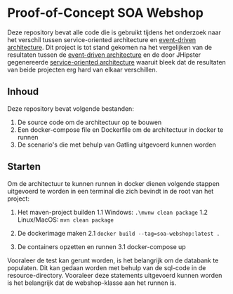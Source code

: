 # Proof-of-Concept SOA Webshop

Deze repository bevat alle code die is gebruikt tijdens het onderzoek naar het verschil tussen service-oriented architecture en [event-driven architecture](https://github.com/JoranVanBelle/EDA_Webshop). Dit project is tot stand gekomen na het vergelijken van de resultaten tussen de [event-driven architecture](https://github.com/JoranVanBelle/EDA_Webshop) en de door JHipster gegenereerde [service-oriented architecture](https://github.com/JoranVanBelle/JHipster_webshop) waaruit bleek dat de resultaten van beide projecten erg hard van elkaar verschillen.

## Inhoud

Deze repository bevat volgende bestanden:
  1. De source code om de architectuur op te bouwen
  2. Een docker-compose file en Dockerfile om de architectuur in docker te runnen
  3. De scenario's die met behulp van Gatling uitgevoerd kunnen worden

## Starten

Om de architectuur te kunnen runnen in docker dienen volgende stappen uitgevoerd te worden in een terminal die zich bevindt in de root van het project:
  1. Het maven-project builden
    1.1 Windows: ``.\mvnw clean package``
    1.2 Linux/MacOS: ``mvn clean package``
  
  2. De dockerimage maken
    2.1 ``docker build --tag=soa-webshop:latest .``
  
  3. De containers opzetten en runnen
    3.1 docker-compose up

Vooraleer de test kan gerunt worden, is het belangrijk om de databank te populaten. Dit kan gedaan worden met behulp van de sql-code in de resource-directory. Vooraleer deze statements uitgevoerd kunnen worden is het belangrijk dat de webshop-klasse aan het runnen is.